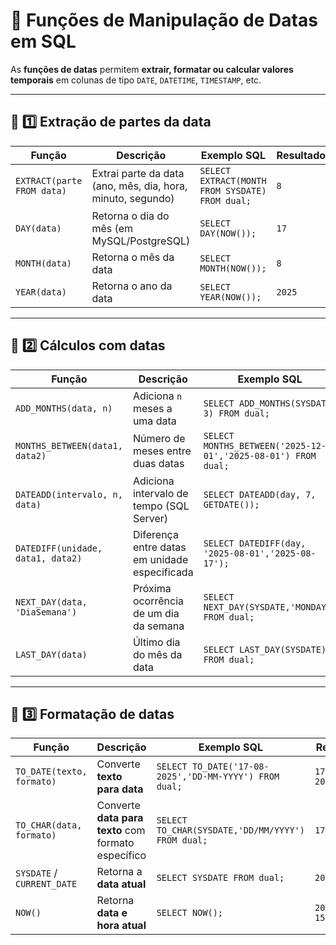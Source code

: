 # 📅 **Funções de Manipulação de Datas em SQL**

As **funções de datas** permitem **extrair, formatar ou calcular valores temporais** em colunas de tipo `DATE`, `DATETIME`, `TIMESTAMP`, etc.

---

## 📌 **1️⃣ Extração de partes da data**

| Função                     | Descrição                                                   | Exemplo SQL                                     | Resultado |
| -------------------------- | ----------------------------------------------------------- | ----------------------------------------------- | --------- |
| `EXTRACT(parte FROM data)` | Extrai parte da data (ano, mês, dia, hora, minuto, segundo) | `SELECT EXTRACT(MONTH FROM SYSDATE) FROM dual;` | `8`       |
| `DAY(data)`                | Retorna o dia do mês (em MySQL/PostgreSQL)                  | `SELECT DAY(NOW());`                            | `17`      |
| `MONTH(data)`              | Retorna o mês da data                                       | `SELECT MONTH(NOW());`                          | `8`       |
| `YEAR(data)`               | Retorna o ano da data                                       | `SELECT YEAR(NOW());`                           | `2025`    |

---

## 📌 **2️⃣ Cálculos com datas**

| Função                            | Descrição                                     | Exemplo SQL                                                   | Resultado             |
| --------------------------------- | --------------------------------------------- | ------------------------------------------------------------- | --------------------- |
| `ADD_MONTHS(data, n)`             | Adiciona `n` meses a uma data                 | `SELECT ADD_MONTHS(SYSDATE, 3) FROM dual;`                    | `2025-11-17`          |
| `MONTHS_BETWEEN(data1, data2)`    | Número de meses entre duas datas              | `SELECT MONTHS_BETWEEN('2025-12-01','2025-08-01') FROM dual;` | `4`                   |
| `DATEADD(intervalo, n, data)`     | Adiciona intervalo de tempo (SQL Server)      | `SELECT DATEADD(day, 7, GETDATE());`                          | Data 7 dias à frente  |
| `DATEDIFF(unidade, data1, data2)` | Diferença entre datas em unidade especificada | `SELECT DATEDIFF(day, '2025-08-01','2025-08-17');`            | `16`                  |
| `NEXT_DAY(data, 'DiaSemana')`     | Próxima ocorrência de um dia da semana        | `SELECT NEXT_DAY(SYSDATE,'MONDAY') FROM dual;`                | Próxima segunda-feira |
| `LAST_DAY(data)`                  | Último dia do mês da data                     | `SELECT LAST_DAY(SYSDATE) FROM dual;`                         | `31-AUG-2025`         |

---

## 📌 **3️⃣ Formatação de datas**

| Função                     | Descrição                                           | Exemplo SQL                                            | Resultado             |
| -------------------------- | --------------------------------------------------- | ------------------------------------------------------ | --------------------- |
| `TO_DATE(texto, formato)`  | Converte **texto para data**                        | `SELECT TO_DATE('17-08-2025','DD-MM-YYYY') FROM dual;` | `17-AUG-2025`         |
| `TO_CHAR(data, formato)`   | Converte **data para texto** com formato específico | `SELECT TO_CHAR(SYSDATE,'DD/MM/YYYY') FROM dual;`      | `17/08/2025`          |
| `SYSDATE` / `CURRENT_DATE` | Retorna a **data atual**                            | `SELECT SYSDATE FROM dual;`                            | `2025-08-17`          |
| `NOW()`                    | Retorna **data e hora atual**                       | `SELECT NOW();`                                        | `2025-08-17 15:42:10` |
